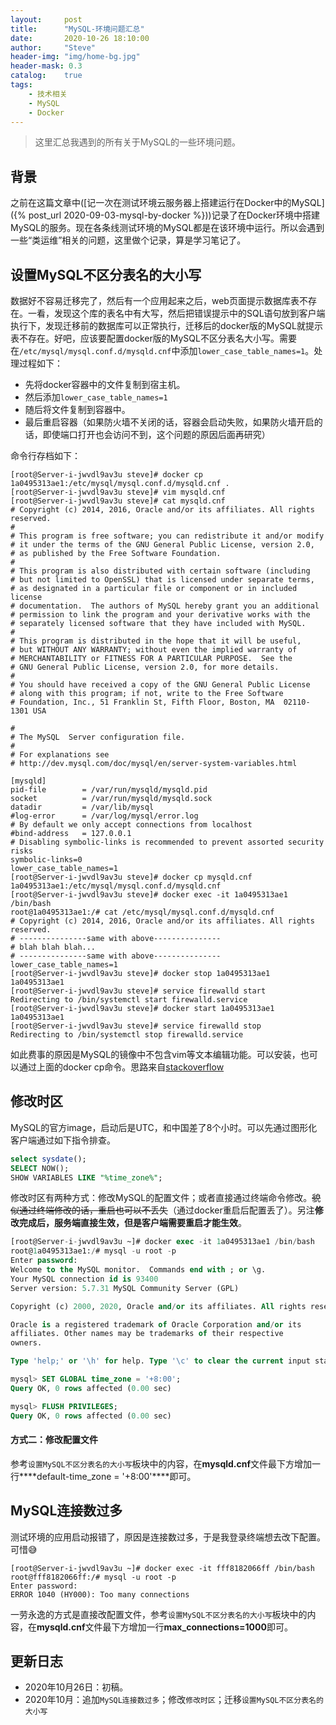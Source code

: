 ```yaml
---
layout:     post
title:      "MySQL-环境问题汇总"
date:       2020-10-26 18:10:00
author:     "Steve"
header-img: "img/home-bg.jpg"
header-mask: 0.3
catalog:    true
tags:
    - 技术相关
    - MySQL
    - Docker
---
```



> 这里汇总我遇到的所有关于MySQL的一些环境问题。

## 背景

之前在这篇文章中([记一次在测试环境云服务器上搭建运行在Docker中的MySQL]({% post_url 2020-09-03-mysql-by-docker %}))记录了在Docker环境中搭建MySQL的服务。现在各条线测试环境的MySQL都是在该环境中运行。所以会遇到一些“类运维”相关的问题，这里做个记录，算是学习笔记了。

## 设置MySQL不区分表名的大小写

数据好不容易迁移完了，然后有一个应用起来之后，web页面提示数据库表不存在。一看，发现这个库的表名中有大写，然后把错误提示中的SQL语句放到客户端执行下，发现迁移前的数据库可以正常执行，迁移后的docker版的MySQL就提示表不存在。好吧，应该要配置docker版的MySQL不区分表名大小写。需要在`/etc/mysql/mysql.conf.d/mysqld.cnf`中添加`lower_case_table_names=1`。处理过程如下：
- 先将docker容器中的文件复制到宿主机。
- 然后添加`lower_case_table_names=1`
- 随后将文件复制到容器中。
- 最后重启容器（如果防火墙不关闭的话，容器会启动失败，如果防火墙开启的话，即使端口打开也会访问不到，这个问题的原因后面再研究）

命令行存档如下：
```
[root@Server-i-jwvdl9av3u steve]# docker cp 1a0495313ae1:/etc/mysql/mysql.conf.d/mysqld.cnf .
[root@Server-i-jwvdl9av3u steve]# vim mysqld.cnf
[root@Server-i-jwvdl9av3u steve]# cat mysqld.cnf
# Copyright (c) 2014, 2016, Oracle and/or its affiliates. All rights reserved.
#
# This program is free software; you can redistribute it and/or modify
# it under the terms of the GNU General Public License, version 2.0,
# as published by the Free Software Foundation.
#
# This program is also distributed with certain software (including
# but not limited to OpenSSL) that is licensed under separate terms,
# as designated in a particular file or component or in included license
# documentation.  The authors of MySQL hereby grant you an additional
# permission to link the program and your derivative works with the
# separately licensed software that they have included with MySQL.
#
# This program is distributed in the hope that it will be useful,
# but WITHOUT ANY WARRANTY; without even the implied warranty of
# MERCHANTABILITY or FITNESS FOR A PARTICULAR PURPOSE.  See the
# GNU General Public License, version 2.0, for more details.
#
# You should have received a copy of the GNU General Public License
# along with this program; if not, write to the Free Software
# Foundation, Inc., 51 Franklin St, Fifth Floor, Boston, MA  02110-1301 USA

#
# The MySQL  Server configuration file.
#
# For explanations see
# http://dev.mysql.com/doc/mysql/en/server-system-variables.html

[mysqld]
pid-file        = /var/run/mysqld/mysqld.pid
socket          = /var/run/mysqld/mysqld.sock
datadir         = /var/lib/mysql
#log-error      = /var/log/mysql/error.log
# By default we only accept connections from localhost
#bind-address   = 127.0.0.1
# Disabling symbolic-links is recommended to prevent assorted security risks
symbolic-links=0
lower_case_table_names=1
[root@Server-i-jwvdl9av3u steve]# docker cp mysqld.cnf 1a0495313ae1:/etc/mysql/mysql.conf.d/mysqld.cnf
[root@Server-i-jwvdl9av3u steve]# docker exec -it 1a0495313ae1 /bin/bash
root@1a0495313ae1:/# cat /etc/mysql/mysql.conf.d/mysqld.cnf
# Copyright (c) 2014, 2016, Oracle and/or its affiliates. All rights reserved.
# ---------------same with above---------------
# blah blah blah...
# ---------------same with above---------------
lower_case_table_names=1
[root@Server-i-jwvdl9av3u steve]# docker stop 1a0495313ae1
1a0495313ae1
[root@Server-i-jwvdl9av3u steve]# service firewalld start
Redirecting to /bin/systemctl start firewalld.service
[root@Server-i-jwvdl9av3u steve]# docker start 1a0495313ae1
1a0495313ae1
[root@Server-i-jwvdl9av3u steve]# service firewalld stop
Redirecting to /bin/systemctl stop firewalld.service
```

如此费事的原因是MySQL的镜像中不包含vim等文本编辑功能。可以安装，也可以通过上面的docker cp命令。思路来自[stackoverflow](https://stackoverflow.com/questions/30853247/how-do-i-edit-a-file-after-i-shell-to-a-docker-container)

## 修改时区

MySQL的官方image，启动后是UTC，和中国差了8个小时。可以先通过图形化客户端通过如下指令排查。

```sql
select sysdate();
SELECT NOW();
SHOW VARIABLES LIKE "%time_zone%";
```

修改时区有两种方式：修改MySQL的配置文件；或者直接通过终端命令修改。~~貌似通过终端修改的话，重启也可以不丢失~~（通过docker重启后配置丢了）。另注**修改完成后，服务端直接生效，但是客户端需要重启才能生效**。

```sql
[root@Server-i-jwvdl9av3u ~]# docker exec -it 1a0495313ae1 /bin/bash
root@1a0495313ae1:/# mysql -u root -p
Enter password:
Welcome to the MySQL monitor.  Commands end with ; or \g.
Your MySQL connection id is 93400
Server version: 5.7.31 MySQL Community Server (GPL)

Copyright (c) 2000, 2020, Oracle and/or its affiliates. All rights reserved.

Oracle is a registered trademark of Oracle Corporation and/or its
affiliates. Other names may be trademarks of their respective
owners.

Type 'help;' or '\h' for help. Type '\c' to clear the current input statement.

mysql> SET GLOBAL time_zone = '+8:00';
Query OK, 0 rows affected (0.00 sec)

mysql> FLUSH PRIVILEGES;
Query OK, 0 rows affected (0.00 sec)
```

#### 方式二：修改配置文件

参考`设置MySQL不区分表名的大小写`板块中的内容，在**mysqld.cnf**文件最下方增加一行****default-time_zone = '+8:00'****即可。

## MySQL连接数过多

测试环境的应用启动报错了，原因是连接数过多，于是我登录终端想去改下配置。可惜😅

```
[root@Server-i-jwvdl9av3u ~]# docker exec -it fff8182066ff /bin/bash
root@fff8182066ff:/# mysql -u root -p
Enter password:
ERROR 1040 (HY000): Too many connections
```

一劳永逸的方式是直接改配置文件，参考`设置MySQL不区分表名的大小写`板块中的内容，在**mysqld.cnf**文件最下方增加一行****max_connections=1000****即可。

## 更新日志
- 2020年10月26日：初稿。
- 2020年10月：追加`MySQL连接数过多`；修改`修改时区`；迁移`设置MySQL不区分表名的大小写`